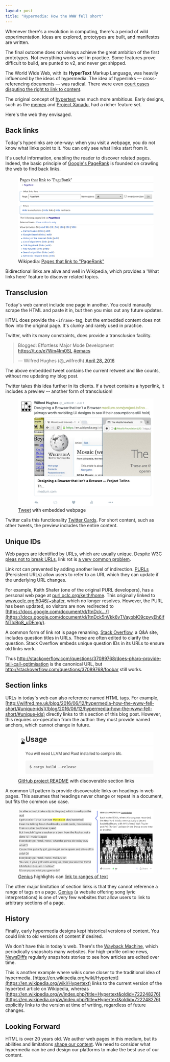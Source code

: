 ```yaml
--- 
layout: post
title: "Hypermedia: How the WWW fell short"
---
```


Whenever there's a revolution in computing, there's a period of wild
experimentation. Ideas are explored, prototypes are built, and
manifestos are written.

The final outcome does not always achieve the great ambition of the
first prototypes. Not everything works well in practice. Some features
prove difficult to build, are punted to v2, and never get shipped.

The World Wide Web, with its **HyperText** Markup Language, was
heavily influenced by the ideas of hypermedia. The idea of hyperlinks &mdash;
cross-referencing documents &mdash; was radical. There were even
[court cases disputing the right to link to content](https://en.wikipedia.org/wiki/Copyright_aspects_of_hyperlinking_and_framing#History_of_copyright_litigation_in_field).

The original concept of
[hypertext](https://en.wikipedia.org/wiki/Hypertext) was much more
ambitious. Early designs, such as the
[memex](https://en.wikipedia.org/wiki/Memex) and
[Project Xanadu](https://en.wikipedia.org/wiki/Project_Xanadu), had a
richer feature set.

Here's the web they envisaged.

## Back links

Today's hyperlinks are one-way: when you visit a webpage, you do not
know what links point to it. You can only see what links start from
it.

It's useful information, enabling the reader to discover related
pages. Indeed, the basic principle of
[Google's PageRank](https://en.wikipedia.org/wiki/PageRank) is founded
on crawling the web to find back links. 

<figure>
<img src="/assets/what_links_here.png">
<figcaption>
Wikipedia: <a
href="https://en.wikipedia.org/wiki/Special:WhatLinksHere/PageRank">Pages
that link to "PageRank"</a>
</figcaption>
</figure>

Bidirectional links are alive and well in Wikipedia, which provides a
'What links here' feature to discover related topics.

## Transclusion

Today's web cannot include one page in another. You could
manaully scrape the HTML and paste it in, but then you miss out any
future updates.

HTML does provide the `<iframe>` tag, but the embedded content does
not flow into the original page. It's clunky and rarely used in
practice.

Twitter, with its many constraints, does provide a transclusion
facility.

<blockquote class="twitter-tweet" data-lang="en"><p lang="en" dir="ltr">Blogged: Effortless Major Mode Development <a href="https://t.co/e7Wm4Im0SL">https://t.co/e7Wm4Im0SL</a> <a href="https://twitter.com/hashtag/emacs?src=hash">#emacs</a></p>&mdash; Wilfred Hughes (@_wilfredh) <a href="https://twitter.com/_wilfredh/status/725808793309831168">April 28, 2016</a></blockquote>
<script async src="//platform.twitter.com/widgets.js" charset="utf-8"></script>

The above embedded tweet contains the current retweet and like counts,
without me updating my blog post.

Twitter takes this idea further in its clients. If a tweet contains a
hyperlink, it includes a preview -- another form of transclusion!

<figure>
<img src="/assets/tweet_embed_url.png">
<figcaption>
<a
href="https://twitter.com/_wilfredh/status/738107117140344832">Tweet</a>
with embedded webpage
</figcaption>
</figure>

Twitter calls this functionality
[Twitter Cards](https://dev.twitter.com/cards/overview). For short
content, such as other tweets, the preview includes the entire content.

<a name="unique-ids"></a>

## Unique IDs

Web pages are identified by URLs, which are usually unique. Despite
W3C
[pleas not to break URLs](https://www.w3.org/Provider/Style/URI.html),
link rot is [a very common problem](https://weblock.io/report?id=all).

Link rot can prevented by adding another level of
indirection. [PURLs](https://purl.oclc.org/docs/) (Persistent URLs)
allow users to refer to an URL which they can update if the underlying
URL changes.

For example, Keith Shafer (one of the original PURL developers), has a
personal web page at
[purl.oclc.org/keith/home](http://purl.oclc.org/keith/home). This
originally linked to www.oclc.org:5046/~shafer, which no longer
resolves. However, the PURL has been updated, so visitors are now
redirected to
[https://docs.google.com/document/d/1tnDck.../](https://docs.google.com/document/d/1tnDck5nVkk6vTVayobIO9cpvyEh6lfNTIcBp8_uDEmg/).

A common form of link rot is page
renaming. [Stack Overflow](http://stackoverflow.com/), a Q&A site,
includes question titles in URLs. These are often edited to clarify
the question. Stack Overflow embeds unique question IDs in its URLs to ensure
old links work.

Thus
http://stackoverflow.com/questions/37089768/does-pharo-provide-tail-call-optimisation
is the canonical URL, but
http://stackoverflow.com/questions/37089768/foobar still works.

## Section links

URLs in today's web can also reference named HTML tags. For
example,
[http://wilfred.me.uk/blog/2016/06/12/hypermedia-how-the-www-fell-short/#unique-ids](/blog/2016/06/12/hypermedia-how-the-www-fell-short/#unique-ids)
directly links to this section of this blog post. However, this
requires co-operation from the author: they must provide named
anchors, which cannot change in future.

<figure>
<img src="/assets/github_anchor.png">
<figcaption>
<a
href="https://github.com/wilfred/bfc#usage">GitHub
project README</a>
with discoverable section links
</figcaption>
</figure>

A common UI pattern is provide discoverable links on headings in web
pages. This assumes that headings never change or repeat in a
document, but fits the common use case.

<figure>
<img src="/assets/genius_highlight.png">
<figcaption>
<a
href="http://genius.com/">Genius</a>
highlights can <a href="http://genius.com/511238">link to ranges of text</a>
</figcaption>
</figure>

The other major limitation of section links is that they cannot
reference a range of tags on a page. [Genius](http://genius.com/) (a
website offering song lyric interpretations) is one of very few
websites that allow users to link to arbitrary sections of a page.

## History

Finally, early hypermedia designs kept historical versions of
content. You could link to old versions of content if desired.

We don't have this in today's web. There's the
[Wayback Machine](https://archive.org/web/), which periodically
snapshots many websites. For high-profile online news,
[NewsDiffs](http://newsdiffs.org/) regularly snapshots stories to see
how articles are edited over time.

This is another example where wikis come closer to the traditional
idea of
hypermedia. [https://en.wikipedia.org/wiki/Hypertext](https://en.wikipedia.org/wiki/Hypertext)
links to the current version of the hypertext article on Wikipedia, whereas
[https://en.wikipedia.org/w/index.php?title=Hypertext&oldid=722248276](https://en.wikipedia.org/w/index.php?title=Hypertext&oldid=722248276)
explicitly links to the version at time of writing, regardless of
future changes.

## Looking Forward

HTML is over 20 years old. We author web pages in this medium, but its
abilities and limitations
[shape our content](https://en.wikipedia.org/wiki/The_medium_is_the_message). We
need to consider what hypermedia can be and design our platforms to
make the best use of our content.
